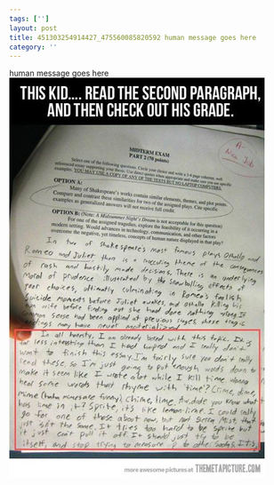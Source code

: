 ```yaml
---
tags: ['']
layout: post
title: 451303254914427_475560085820592 human message goes here
category: ''
---
```

human message goes here
![451303254914427_475560085820592](/uploads/2012-12-13-451303254914427_475560085820592-human-message-goes-here.jpg)
